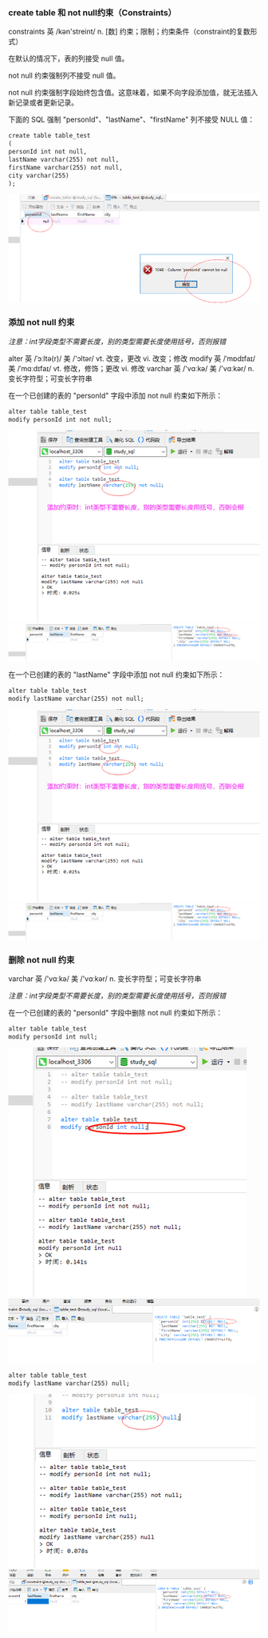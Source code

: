 ### create table 和 not null约束（Constraints）

constraints 英 /kən'streint/ n. [数] 约束；限制；约束条件（constraint的复数形式）

在默认的情况下，表的列接受 null 值。

not null 约束强制列不接受 null 值。

not null 约束强制字段始终包含值。这意味着，如果不向字段添加值，就无法插入新记录或者更新记录。

下面的 SQL 强制 "personId"、"lastName"、"firstName" 列不接受 NULL 值：

```MySql
create table table_test
(
personId int not null,
lastName varchar(255) not null,
firstName varchar(255) not null,
city varchar(255)
);
```
<img src='./img/constraint_not_null.png' />

### 添加 not null 约束

*注意：int字段类型不需要长度，别的类型需要长度使用括号，否则报错*

alter 英 /ˈɔːltə(r)/  美 /'ɔltər/  vt. 改变，更改 vi. 改变；修改
modify 英 /ˈmɒdɪfaɪ/  美 /ˈmɑːdɪfaɪ/ vt. 修改，修饰；更改 vi. 修改
varchar 英 /'vɑːkə/  美 /'vɑːkər/ n. 变长字符型；可变长字符串

在一个已创建的表的 "personId" 字段中添加 not null 约束如下所示：
```MySql
alter table table_test
modify personId int not null;
```
<img src='./img/constraint.png' />
<img src='./img/constraint_ddl.png' />

在一个已创建的表的 "lastName" 字段中添加 not null 约束如下所示：
```MySql
alter table table_test
modify lastName varchar(255) not null;
```
<img src='./img/constraint.png' />
<img src='./img/constraint_ddl.png' />


### 删除 not null 约束

varchar 英 /'vɑːkə/  美 /'vɑːkər/ n. 变长字符型；可变长字符串

*注意：int字段类型不需要长度，别的类型需要长度使用括号，否则报错*

在一个已创建的表的 "personId" 字段中删除 not null 约束如下所示：
```MySql
alter table table_test
modify personId int null;
```
<img src='./img/constraint_null.png' />
<img src='./img/constraint_null_ddl.png' />

```MySql
alter table table_test
modify lastName varchar(255) null;
```
<img src='./img/constraint_null_varchar.png' />
<img src='./img/constraint_null_varchar_ddl.png' />